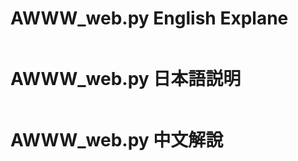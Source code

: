 # AWWW_web.py English Explane

```python

```

# AWWW_web.py 日本語説明

```python

```

# AWWW_web.py 中文解說

```python

```

